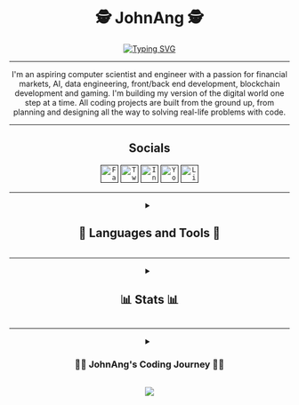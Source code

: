 <h1 align="center";> 🕵️ JohnAng 🕵️ </h1>

<p align="center">
  <a href="https://git.io/typing-svg"><img src="https://readme-typing-svg.demolab.com?font=JetBrains+Mono&duration=2000&pause=250&color=DCB242&center=true&vCenter=true&multiline=true&repeat=true&width=300&height=100&lines=NeoMatrix+Developer;Analyst;Trader" alt="Typing SVG" /></a>
</p>

---

<p align="center"; color: #99bd7f;">
  I'm an aspiring computer scientist and engineer with a passion for financial markets, AI, data engineering, front/back end development, blockchain development and gaming.
  I'm building my version of the digital world one step at a time. All coding projects are built from the ground up, from planning and designing all the way to solving real-life problems with code.
</p>

---

<h2 align="center"; margin:10px;"> Socials </h2>
<p align="center">
  <code><a href=""><img width="32px" alt="Facebook" title="Facebook" src="https://img.icons8.com/color/48/000000/facebook.png"></a></code>  
  <code><a href=""><img width="32px" alt="Twitter" title="Twitter" src="https://img.icons8.com/color/48/null/twitter-squared.png"/></a></code> 
  <code><a href=""><img width="32px" alt="Instagram" title="Instagram" src="https://img.icons8.com/color/48/null/instagram-new--v1.png"/></a></code>  
  <code><a href=""><img width="32px" alt="Youtube" title="Youtube" src="https://img.icons8.com/color/48/null/youtube-play.png"/></a></code> 
  <code><a href=""><img width="32px" alt="LinkedIn" title="LinkedIn" src="https://img.icons8.com/color/48/null/linkedin.png"></a></code> 
</p>

---

<details closed align="center"> 
  <summary align="center">
    <h2 align="center"> 🧰 Languages and Tools 🧰 </h2>
  </summary
  <p align="center">
    <code><img align="center" alt="HTML" width="30px" style="margin:10px;" src="https://cdn.jsdelivr.net/gh/devicons/devicon/icons/html5/html5-plain.svg" /></code> 
    <code><img align="center" alt="CSS" width="30px" style="margin:10px;" src="https://cdn.jsdelivr.net/gh/devicons/devicon/icons/css3/css3-plain.svg" /></code> 
    <code><img align="center" alt="Bootstrap" width="30px" style="margin:10px;" src="https://cdn.jsdelivr.net/gh/devicons/devicon/icons/bootstrap/bootstrap-original.svg" /></code> 
    <code><img align="center" alt="Tailwind" width="30px" style="margin:10px;" src="https://cdn.jsdelivr.net/gh/devicons/devicon/icons/tailwindcss/tailwindcss-plain.svg" /></code> 
    <br>
    <code><img align="center" alt="JavaScript" width="30px" style="margin:10px;" src="https://cdn.jsdelivr.net/gh/devicons/devicon/icons/javascript/javascript-plain.svg" /></code> 
    <code><img align="center" alt="TypeScript" width="30px" style="margin:10px;" src="https://cdn.jsdelivr.net/gh/devicons/devicon/icons/typescript/typescript-plain.svg" /></code> 
    <code><img align="center" alt="React" width="30px" style="margin:10px;" src="https://cdn.jsdelivr.net/gh/devicons/devicon/icons/react/react-original.svg" /></code> 
    <code><img align="center" alt="NodeJS" width="30px" style="margin:10px;" src="https://cdn.jsdelivr.net/gh/devicons/devicon/icons/nodejs/nodejs-original.svg" /></code> 
    <code><img align="center" alt="Jest" width="30px" style="margin:10px;" src="https://cdn.jsdelivr.net/gh/devicons/devicon/icons/jest/jest-plain.svg" /></code> 
    <code><img align="center" alt="npm" width="30px" style="margin:10px;" src="https://cdn.jsdelivr.net/gh/devicons/devicon/icons/npm/npm-original-wordmark.svg" /></code> 
    <br>
    <code><img align="center" alt="Linux" width="30px" style="margin:10px;" src="https://cdn.jsdelivr.net/gh/devicons/devicon/icons/linux/linux-original.svg" /></code> 
    <code><img align="center" alt="Git" width="30px" style="margin:10px;" src="https://cdn.jsdelivr.net/gh/devicons/devicon/icons/git/git-original.svg" /></code> 
    <code><img align="center" alt="GitHub" width="30px" style="margin:10px;" src="https://cdn.jsdelivr.net/gh/devicons/devicon/icons/github/github-original.svg" /></code> 
    <code><img align="center" alt="Bash" width="30px" style="margin:10px;" src="https://cdn.jsdelivr.net/gh/devicons/devicon/icons/bash/bash-original.svg" ></code> 
    <br>
    <code><img align="center" alt="Python" width="30px" style="margin:10px;" src="https://cdn.jsdelivr.net/gh/devicons/devicon/icons/python/python-original.svg" /></code> 
    <code><img align="center" alt="Jupiter" width="30px" style="margin:10px;" src="https://cdn.jsdelivr.net/gh/devicons/devicon/icons/jupyter/jupyter-original-wordmark.svg" /></code> 
    <code><img align="center" alt="Pandas" width="30px" style="margin:10px;" src="https://cdn.jsdelivr.net/gh/devicons/devicon/icons/pandas/pandas-original-wordmark.svg" /></code> 
    <code><img align="center" alt="NumPy" width="30px" style="margin:10px;" src="https://cdn.jsdelivr.net/gh/devicons/devicon/icons/numpy/numpy-original.svg" /></code> 
    <code><img align="center" alt="matplotlib" width="30px" style="margin:10px;" src="https://api.iconify.design/logos/matplotlib-icon.svg" /></code> 
    <code><img align="center" alt="seaborne" width="30px" style="margin:10px;" src="https://api.iconify.design/logos/seaborn.svg" /></code> 
    <code><img align="center" alt="TensorFlow" width="30px" style="margin:10px;" src="https://cdn.jsdelivr.net/gh/devicons/devicon/icons/tensorflow/tensorflow-original.svg" /></code> 
    <code><img align="center" alt="PyTorch" width="30px" style="margin:10px;" src="https://cdn.jsdelivr.net/gh/devicons/devicon/icons/pytorch/pytorch-original.svg" /></code> 
    <code><img align="center" alt="Django" width="30px" style="margin:10px;" src="https://cdn.jsdelivr.net/gh/devicons/devicon/icons/django/django-plain.svg" /></code> 
    <code><img align="center" alt="Flask" width="30px" style="margin:10px;" src="https://cdn.jsdelivr.net/gh/devicons/devicon/icons/flask/flask-original.svg" /></code> 
    <br>
    <code><img align="center" alt="Java" width="30px" style="margin:10px;" src="https://cdn.jsdelivr.net/gh/devicons/devicon/icons/java/java-original.svg"/></code> 
    <code><img align="center" alt="Gradle" width="30px" style="margin:10px;" src="https://cdn.jsdelivr.net/gh/devicons/devicon/icons/gradle/gradle-plain.svg" /></code> 
    <code><img align="center" alt="Maven" width="30px" style="margin:10px;" src="https://api.iconify.design/logos/maven.svg" /></code> 
    <code><img align="center" alt="Spring" width="30px" style="margin:10px;" src="https://cdn.jsdelivr.net/gh/devicons/devicon/icons/spring/spring-original.svg" /></code> 
    <br>
    <code><img align="center" alt="MySQL" width="30px" style="margin:10px;" src="https://api.iconify.design/logos/mysql.svg" /></code> 
    <code><img align="center" alt="SQLite" width="30px" style="margin:10px;" src="https://api.iconify.design/logos/sqlite.svg" /></code> 
    <code><img align="center" alt="Postgresql" width="30px" style="margin:10px;" src="https://api.iconify.design/logos/postgresql.svg" /></code> 
    <code><img align="center" alt="MongoDB" width="30px" style="margin:10px;" src="https://api.iconify.design/skill-icons/mongodb.svg" /></code> 
    <br>
    <code><img align="center" alt="PineScript" width="30px" style="margin:10px;" src="https://api.iconify.design/file-icons/pinescript.svg?color=green" /></code>    
  </p>
</details>

---

<details closed align="center"> 
  <summary align="center">
    <h2 align="center"> 📊 Stats 📊 </h2>
  </summary
  <p align="center">
    <div align=center>
      <img align="center" alt="JohnAng's GitHub stats" width="390" height="160" src="https://github-readme-stats.vercel.app/api?username=JohnAng&show_icons=true&theme=gruvbox" />
      <img align="center" alt="JohnAng's GitHub Streak" width="390" height="160" src="https://streak-stats.demolab.com?        user=JohnAng&theme=gruvbox&border_radius=4.5&date_format=j%20M%5B%20Y%5D&type=png" />
    </div>
    <br>
    <div align="center">
      <img align="center" alt="JohnAng's Wakatime stats" width="390" align="center" src="https://github-readme-stats.vercel.app/api/wakatime?username=JohnAng&theme=gruvbox" />
    </div>
    <br>
    <div align="center">
      <img align="center" alt="JohnAng's Activity graph" width="100%" src="https://github-readme-activity-graph.cyclic.app/graph/?username=JohnAng&bg_color=282828&color=edc043&line=99bd7f&point=e8882f&hide_border=false" />   
    </div>  
  </p>  
</details>

---

<details closed align="center">
  <summary align="center">
    <h3 align="center">👨‍💻 JohnAng's Coding Journey 👨‍💻 </h3>
  </summary
  <p align="center">
    Lorem Ipsum is simply dummy text of the printing and typesetting industry. Lorem Ipsum has been the industry's standard dummy text ever since the 1500s, when an unknown printer took a galley of type and scrambled it to make a type specimen book. It has survived not only five centuries, but also the leap into electronic typesetting, remaining essentially unchanged. It was popularised in the 1960s with the release of Letraset sheets containing Lorem Ipsum passages, and more recently with desktop publishing software like Aldus PageMaker including versions of Lorem Ipsum.
  </p>
</details>

<p align="center">
  <img align="center" src="https://visitor-badge.laobi.icu/badge?page_id=JohnAng.JohnAng">
</p>
